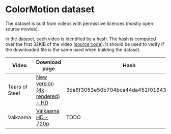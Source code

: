 # ColorMotion dataset

The dataset is built from videos with permissive licences (mostly open source movies).

In the dataset, each video is identified by a hash. The hash is computed over the first 32KiB of the video ([source code](https://github.com/ColorMotion/ColorMotion/blob/150a4be41009ce8661026d157f238b28ff896dc8/colormotion/dataset.py#L13-L16)). It should be used to verify if the downloaded file is the same used when building the dataset.

| Video | Download page | Hash | Metadata |
|-------|---------------|------|----------|
| Tears of Steel | [New version (4k rendered) - HD](https://mango.blender.org/download/) | 3da6f3053e50b704bca44da452f01643535259a7 | [tears-of-steel.json](metadata/tears-of-steel.json) |
| Valkaama | [Valkaama HD - 720p](http://www.valkaama.com/index.php?page=valkaama&l=en) | TODO | TODO |
